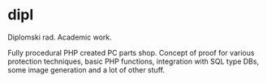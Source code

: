 # dipl
Diplomski rad.
Academic work.

Fully procedural PHP created PC parts shop. Concept of proof for various protection techniques, basic PHP functions, integration with SQL type DBs, some image generation and a lot of other stuff.
